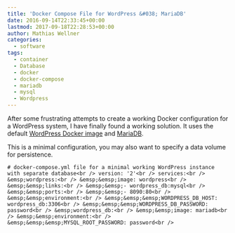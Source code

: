 ```yaml
---
title: 'Docker Compose File for WordPress &#038; MariaDB'
date: 2016-09-14T22:33:45+00:00
lastmod: 2017-09-18T22:28:53+00:00
author: Mathias Wellner
categories:
  - software
tags:
  - container
  - Database
  - docker
  - docker-compose
  - mariadb
  - mysql
  - Wordpress
---
```

After some frustrating attempts to create a working Docker configuration for a WordPress system, I have finally found a working solution. It uses the default <a href="https://hub.docker.com/_/wordpress/" title="WordPress image" target="_blank">WordPress Docker image</a> and <a href="https://hub.docker.com/_/mariadb/" title="MariaDB image" target="_blank">MariaDB</a>. 

This is a minimal configuration, you may also want to specify a data volume for persistence. 

`# docker-compose.yml file for a minimal working WordPress instance with separate database<br />
version: '2'<br />
services:<br />
&emsp;wordpress:<br />
&emsp;&emsp;image: wordpress<br />
&emsp;&emsp;links:<br />
&emsp;&emsp;- wordpress_db:mysql<br />
&emsp;&emsp;ports:<br />
&emsp;&emsp;- 8090:80<br />
&emsp;&emsp;environment:<br />
&emsp;&emsp;&emsp;WORDPRESS_DB_HOST: wordpress_db:3306<br />
&emsp;&emsp;&emsp;WORDPRESS_DB_PASSWORD: password<br />
&emsp;wordpress_db:<br />
&emsp;&emsp;image: mariadb<br />
&emsp;&emsp;environment:<br />
&emsp;&emsp;&emsp;MYSQL_ROOT_PASSWORD: password<br />
`